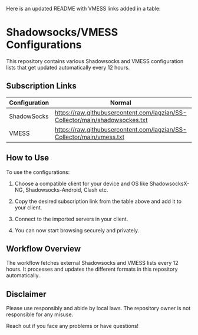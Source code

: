 Here is an updated README with VMESS links added in a table:

# Shadowsocks/VMESS Configurations

This repository contains various Shadowsocks and VMESS configuration lists that get updated automatically every 12 hours. 

## Subscription Links

| Configuration | Normal | Base64 Encoded | Clash YAML |
|-|-|-|-|  
| ShadowSocks | https://raw.githubusercontent.com/lagzian/SS-Collector/main/shadowsockes.txt | https://raw.githubusercontent.com/lagzian/SS-Collector/main/SS_B64.txt | https://raw.githubusercontent.com/lagzian/SS-Collector/main/ss_clash.yaml
| VMESS | https://raw.githubusercontent.com/lagzian/SS-Collector/main/vmess.txt | https://raw.githubusercontent.com/lagzian/SS-Collector/main/vmess_B64.txt | https://raw.githubusercontent.com/lagzian/SS-Collector/main/vmess_clash.yaml |

## How to Use

To use the configurations:

1. Choose a compatible client for your device and OS like ShadowsocksX-NG, Shadowsocks-Android, Clash etc.

2. Copy the desired subscription link from the table above and add it to your client.

3. Connect to the imported servers in your client.

4. You can now start browsing securely and privately.

## Workflow Overview

The workflow fetches external Shadowsocks and VMESS lists every 12 hours. It processes and updates the different formats in this repository automatically.

## Disclaimer

Please use responsibly and abide by local laws. The repository owner is not responsible for any misuse.

Reach out if you face any problems or have questions!
